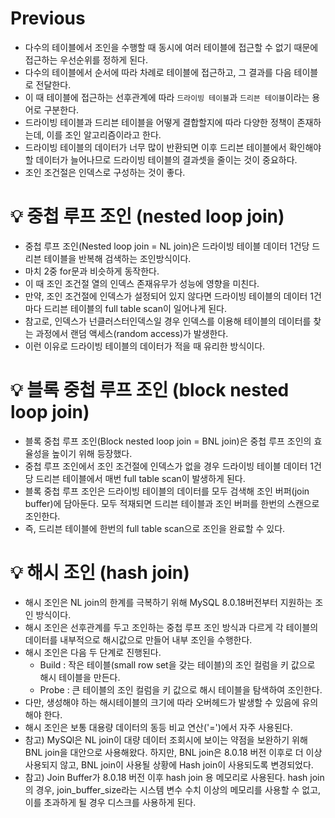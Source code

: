 # Previous

- 다수의 테이블에서 조인을 수행할 때 동시에 여러 테이블에 접근할 수 없기 때문에 접근하는 우선순위를 정하게 된다.
- 다수의 테이블에서 순서에 따라 차례로 테이블에 접근하고, 그 결과를 다음 테이블로 전달한다.
- 이 때 테이블에 접근하는 선후관계에 따라 `드라이빙 테이블`과 `드리븐 테이블`이라는 용어로 구분한다.
- 드라이빙 테이블과 드리븐 테이블을 어떻게 결합할지에 따라 다양한 정책이 존재하는데, 이를 조인 알고리즘이라고 한다.
- 드라이빙 테이블의 데이터가 너무 많이 반환되면 이후 드리븐 테이블에서 확인해야 할 데이터가 늘어나므로 드라이빙 테이블의 결과셋을 줄이는 것이 중요하다.
- 조인 조건절은 인덱스로 구성하는 것이 좋다.

# 💡 중첩 루프 조인 (nested loop join)

- 중첩 루프 조인(Nested loop join = NL join)은 드라이빙 테이블 데이터 1건당 드리븐 테이블을 반복해 검색하는 조인방식이다.
- 마치 2중 for문과 비슷하게 동작한다.
- 이 때 조인 조건절 열의 인덱스 존재유무가 성능에 영향을 미친다.
- 만약, 조인 조건절에 인덱스가 설정되어 있지 않다면 드라이빙 테이블의 데이터 1건마다 드리븐 테이블의 full table scan이 일어나게 된다.
- 참고로, 인덱스가 넌클러스터인덱스일 경우 인덱스를 이용해 테이블의 데이터를 찾는 과정에서 랜덤 액세스(random access)가 발생한다.
- 이런 이유로 드라이빙 테이블의 데이터가 적을 때 유리한 방식이다.

# 💡 블록 중첩 루프 조인 (block nested loop join)

- 블록 중첩 루프 조인(Block nested loop join = BNL join)은 중첩 루프 조인의 효율성을 높이기 위해 등장했다.
- 중첩 루프 조인에서 조인 조건절에 인덱스가 없을 경우 드라이빙 테이블 데이터 1건 당 드리븐 테이블에서 매번 full table scan이 발생하게 된다.
- 블록 중첩 루프 조인은 드라이빙 테이블의 데이터를 모두 검색해 조인 버퍼(join buffer)에 담아둔다. 모두 적재되면 드리븐 테이블과 조인 버퍼를 한번의 스캔으로 조인한다.
- 즉, 드리븐 테이블에 한번의 full table scan으로 조인을 완료할 수 있다.

# 💡 해시 조인 (hash join)

- 해시 조인은 NL join의 한계를 극복하기 위해 MySQL 8.0.18버전부터 지원하는 조인 방식이다.
- 해시 조인은 선후관계를 두고 조인하는 중첩 루프 조인 방식과 다르게 각 테이블의 데이터를 내부적으로 해시값으로 만들어 내부 조인을 수행한다.
- 해시 조인은 다음 두 단계로 진행된다.
  - Build : 작은 테이블(small row set을 갖는 테이블)의 조인 컬럼을 키 값으로 해시 테이블을 만든다.
  - Probe : 큰 테이블의 조인 컬럼을 키 값으로 해시 테이블을 탐색하여 조인한다.
- 다만, 생성해야 하는 해시테이블의 크기에 따라 오버헤드가 발생할 수 있음에 유의해야 한다.
- 해시 조인은 보통 대용량 데이터의 동등 비교 연산('=')에서 자주 사용된다.
- 참고) MySQl은 NL join이 대량 데이터 조회시에 보이는 약점을 보완하기 위해 BNL join을 대안으로 사용해왔다. 하지만, BNL join은 8.0.18 버전 이후로 더 이상 사용되지 않고, BNL join이 사용될 상황에 Hash join이 사용되도록 변경되었다.
- 참고) Join Buffer가 8.0.18 버전 이후 hash join 용 메모리로 사용된다. hash join의 경우, join_buffer_size라는 시스템 변수 수치 이상의 메모리를 사용할 수 없고, 이를 초과하게 될 경우 디스크를 사용하게 된다.
